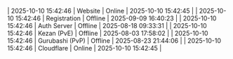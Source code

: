 | 2025-10-10 15:42:46 | Website | Online | 2025-10-10 15:42:45 |
| 2025-10-10 15:42:46 | Registration | Offline | 2025-09-09 16:40:23 |
| 2025-10-10 15:42:46 | Auth Server | Offline | 2025-08-18 09:33:31 |
| 2025-10-10 15:42:46 | Kezan (PvE) | Offline | 2025-08-03 17:58:02 |
| 2025-10-10 15:42:46 | Gurubashi (PvP) | Offline | 2025-08-23 21:44:06 |
| 2025-10-10 15:42:46 | Cloudflare | Online | 2025-10-10 15:42:45 |
